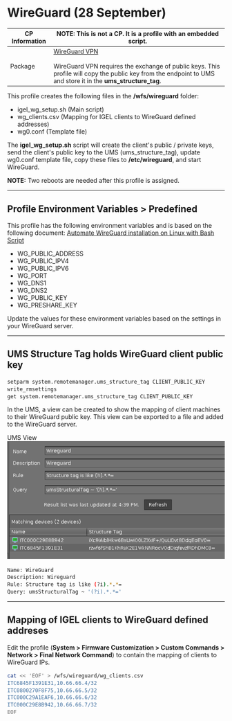 # WireGuard (28 September)

|  CP Information | **NOTE:** This is not a CP. It is a profile with an embedded script.            |
|--------------------|------------|
| Package | [WireGuard VPN](https://www.wireguard.com/) <br /><br /> WireGuard VPN requires the exchange of public keys. This profile will copy the public key from the endpoint to UMS and store it in the **ums_structure_tag**. |

This profile creates the following files in the **/wfs/wireguard** folder:

- igel_wg_setup.sh (Main script)
- wg_clients.csv (Mapping for IGEL clients to WireGuard defined addresses)
- wg0.conf (Template file)

The **igel_wg_setup.sh** script will create the client's public / private keys, send the client's public key to the UMS (ums_structure_tag), update wg0.conf template file, copy these files to **/etc/wireguard**, and start WireGuard.

**NOTE:** Two reboots are needed after this profile is assigned.

-----

## Profile Environment Variables > Predefined

This profile has the following environment variables and is based on the following document: [Automate WireGuard installation on Linux with Bash Script](https://techviewleo.com/automate-wireguard-installation-on-linux/)

- WG_PUBLIC_ADDRESS
- WG_PUBLIC_IPV4
- WG_PUBLIC_IPV6
- WG_PORT
- WG_DNS1
- WG_DNS2
- WG_PUBLIC_KEY
- WG_PRESHARE_KEY

Update the values for these environment variables based on the settings in your WireGuard server.

-----

## UMS Structure Tag holds WireGuard client public key

```bash
setparm system.remotemanager.ums_structure_tag CLIENT_PUBLIC_KEY
write_rmsettings
get system.remotemanager.ums_structure_tag CLIENT_PUBLIC_KEY
```

In the UMS, a view can be created to show the mapping of client machines to their WireGuard public key. This view can be exported to a file and added to the WireGuard server.

UMS View
![alt text](images/umsview.png "UMS View")

```bash
Name: WireGuard
Description: Wireguard
Rule: Structure tag is like (?i).*.*=
Query: umsStructuralTag ~ '(?i).*.*='
```

-----

## Mapping of IGEL clients to WireGuard defined addreses

Edit the profile (**System > Firmware Customization > Custom Commands > Network > Final Network Command**) to contain the mapping of clients to WireGuard IPs.

```bash
cat << 'EOF' > /wfs/wireguard/wg_clients.csv
ITC6845F1391E31,10.66.66.4/32
ITC0800270F8F75,10.66.66.5/32
ITC000C29A1EAF6,10.66.66.6/32
ITC000C29E8B942,10.66.66.7/32
EOF
```
